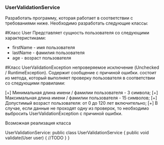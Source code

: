 ### UserValidationService
Разработать программу, которая работает в соответствии с требованиями ниже.
Необходимо разработать следующие классы:

#Класс User
Представляет сущность пользователя со следующими характеристиками:
- firstName - имя пользователя 
- lastName - фамилия пользователя
- age - возраст пользователя

#Класс UserValidationException
непроверяемое исключение (Unchecked / RuntimeException). Содержит сообщение с причиной ошибки.
состоит из метода, который выполняет проверку пользователя в соответствии со следующими правилами:

[+] Минимальная длина имени / фамилии пользователя - 3 символа;
[+] Максимальная длина имени / фамилии пользователя - 15 символов;
[+] Допустимый возраст пользователя: от 0 до 120 лет включительно;
[+] В случае, если данные не проходят одну из проверок, то необходимо выбросить 
UserValidationException с причиной ошибки.

Возможная реализация класса 

UserValidationService:
public class UserValidationService {
public void validate(User user) {
//TODO
}
} 